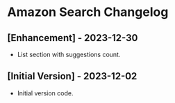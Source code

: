 # Amazon Search Changelog

## [Enhancement] - 2023-12-30

- List section with suggestions count.

## [Initial Version] - 2023-12-02

- Initial version code.
